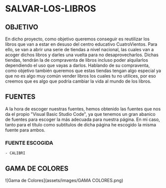 # SALVAR-LOS-LIBROS

## OBJETIVO
En dicho proyecto, como objetivo queremos conseguir es reutilizar los libros que van a estar en desuso del centro educativo CuatroVientos.
Para ello, se van a abrir una serie de tiendas a nivel nacional, las cuales van a acoger dichos libros y darles una vuelta para no desaprovecharlos.
Dichas tiendas, tendrán la de compraventa de libros incluso poder alquilarlos dependiendo el uso que vayas a darlos.
Hablando de su compraventa, como objetivo también queremos que estas tiendas tengan algo especial ya que no es algo muy común vender libros los cuales tu no utilices, por eso creemos que es algo que podría cambiar la vida al mundo de los libros.

## FUENTES
A la hora de escoger nuestras fuentes, hemos obtenido las fuentes que nos da el propio "Visual Basic Studio Code", ya que tenemos un gran abanico de fuentes para escoger la más adecuada para nuestra página. En mi caso, tanto para el título como subtítulos de dicha página he escogido la misma fuente para ambos.
 ### FUENTE ESCOGIDA
    - CALIBRI
   
## GAMA DE COLORES
![Gama de Colores](assets/images/GAMA COLORES.png)

  

